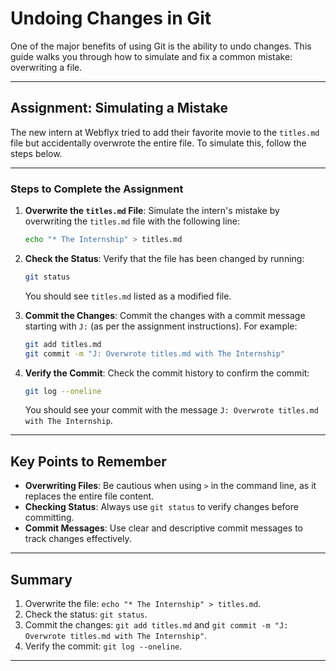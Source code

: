 # Undoing Changes in Git

One of the major benefits of using Git is the ability to undo changes. This guide walks you through how to simulate and fix a common mistake: overwriting a file.

---

## Assignment: Simulating a Mistake

The new intern at Webflyx tried to add their favorite movie to the `titles.md` file but accidentally overwrote the entire file. To simulate this, follow the steps below.

---

### Steps to Complete the Assignment

1. **Overwrite the `titles.md` File**:
   Simulate the intern's mistake by overwriting the `titles.md` file with the following line:

   ```bash
   echo "* The Internship" > titles.md
   ```

2. **Check the Status**:
   Verify that the file has been changed by running:

   ```bash
   git status
   ```

   You should see `titles.md` listed as a modified file.

3. **Commit the Changes**:
   Commit the changes with a commit message starting with `J:` (as per the assignment instructions). For example:

   ```bash
   git add titles.md
   git commit -m "J: Overwrote titles.md with The Internship"
   ```

4. **Verify the Commit**:
   Check the commit history to confirm the commit:

   ```bash
   git log --oneline
   ```

   You should see your commit with the message `J: Overwrote titles.md with The Internship`.

---

## Key Points to Remember

- **Overwriting Files**: Be cautious when using `>` in the command line, as it replaces the entire file content.
- **Checking Status**: Always use `git status` to verify changes before committing.
- **Commit Messages**: Use clear and descriptive commit messages to track changes effectively.

---

## Summary

1. Overwrite the file: `echo "* The Internship" > titles.md`.
2. Check the status: `git status`.
3. Commit the changes: `git add titles.md` and `git commit -m "J: Overwrote titles.md with The Internship"`.
4. Verify the commit: `git log --oneline`.

---
